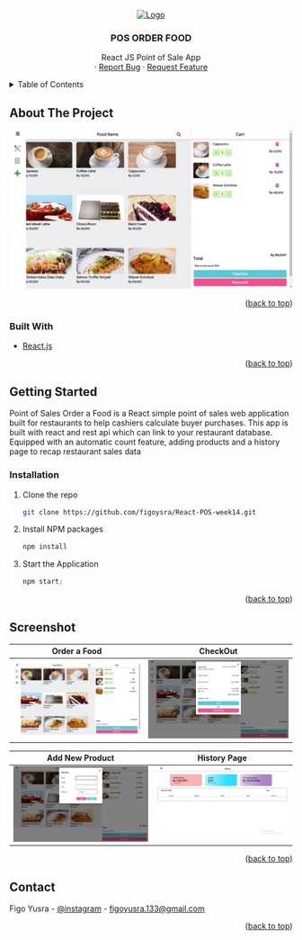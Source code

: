 <div id="top"></div>

<!-- PROJECT LOGO -->
<br />
<div align="center">
  <a href="https://github.com/github_username/repo_name">
    <img src="https://drive.google.com/uc?id=1F-ikAFiYZgzKUjKqWFen6HRLz-fcExjW" alt="Logo" width="80" height="80">
  </a>

<h3 align="center">POS ORDER FOOD</h3>

  <p align="center">
    React JS Point of Sale App
    <br />
    ·
    <a href="https://github.com/figoysra/React-POS-week14/issues">Report Bug</a>
    ·
    <a href="https://github.com/figoysra/React-POS-week14/issues">Request Feature</a>
  </p>
</div>



<!-- TABLE OF CONTENTS -->
<details>
  <summary>Table of Contents</summary>
  <ol>
    <li>
      <a href="#about-the-project">About The Project</a>
      <ul>
        <li><a href="#built-with">Built With</a></li>
      </ul>
    </li>
    <li>
      <a href="#getting-started">Getting Started</a>
      <ul>
        <li><a href="#installation">Installation</a></li>
      </ul>
    </li>
    <li><a href="#screenshot">Screenshot</a></li>
    <li><a href="#contact">Contact</a></li>
  </ol>
</details>



<!-- ABOUT THE PROJECT -->
## About The Project

![Screenshot](./screenshot/Screenshot%20(66).png)



<p align="right">(<a href="#top">back to top</a>)</p>



### Built With

* [React.js](https://reactjs.org/)

<p align="right">(<a href="#top">back to top</a>)</p>



<!-- GETTING STARTED -->
## Getting Started

Point of Sales Order a Food is a React simple point of sales web application built for
restaurants to help cashiers calculate buyer purchases. This app is built with react and rest api
which can link to your restaurant database.
Equipped with an automatic count feature, adding products and a history page to recap
restaurant sales data


### Installation

1. Clone the repo
   ```sh
   git clone https://github.com/figoysra/React-POS-week14.git
   ```
2. Install NPM packages
   ```sh
   npm install
   ```
3. Start the Application
   ```js
   npm start;
   ```

<p align="right">(<a href="#top">back to top</a>)</p>



<!-- ROADMAP -->
## Screenshot

Order a Food           |  CheckOut
:-------------------------:|:-------------------------:
![](.\screenshot/Screenshot%20(66).png)  |  ![](./screenshot/Screenshot%20(3).png)

Add New Product           |  History Page
:-------------------------:|:-------------------------:
![](./screenshot/Screenshot%20(4).png)  |  ![](./screenshot/Screenshot%20(5).png)

<p align="right">(<a href="#top">back to top</a>)</p>




<!-- CONTACT -->
## Contact

Figo Yusra  - [@instagram](https://www.instagram.com/figoyusra/) - figoyusra.133@gmail.com


<p align="right">(<a href="#top">back to top</a>)</p>

